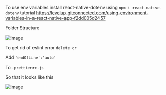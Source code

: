 To use env variables install react-native-dotenv using `npm i react-native-dotenv` tutorial https://levelup.gitconnected.com/using-environment-variables-in-a-react-native-app-f2dd005d2457

Folder Structure 

![image](https://user-images.githubusercontent.com/2725300/191238628-836ff36d-0a82-4883-aac7-83b195880053.png)


To get rid of eslint error `delete cr`

Add 
`'endOfLine':'auto'`

To `.prettierrc.js`

So that it looks like this 

![image](https://user-images.githubusercontent.com/2725300/191238197-85cce819-b30f-4df1-a185-51abb5239e07.png)
